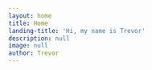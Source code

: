 ```yaml
---
layout: home
title: Home
landing-title: 'Hi, my name is Trevor'
description: null
image: null
author: Trevor
---
```



